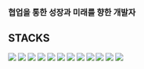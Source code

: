 <h3>협업을 통한 성장과 미래를 향한 개발자</h3>

<h2>STACKS</h2>
<div style={display: flex;}>
  <img src="https://img.shields.io/badge/GitHub-181717?style=flat&logo=GitHub&logoColor=fff" />
  <img src="https://img.shields.io/badge/HTML5-E34F26?style=flat&logo=HTML5&logoColor=fff" />
  <img src="https://img.shields.io/badge/css3-1572B6?style=flat&logo=CSS3&logoColor=fff" />
  <img src="https://img.shields.io/badge/Sass-CC6699?style=flat&logo=Sass&logoColor=fff" />
  <img src="https://img.shields.io/badge/tailwindcss-06B6D4?style=flat&logo=tailwindcss&logoColor=fff" />
  <img src="https://img.shields.io/badge/normalize.css-E3695F?style=flat&logo=normalize.css&logoColor=fff" />
  <img src="https://img.shields.io/badge/javascript-F7DF1E?style=flat&logo=javascript&logoColor=fff" />
  <img src="https://img.shields.io/badge/React-61DAFB?style=flat&logo=React&logoColor=fff" />
  <img src="https://img.shields.io/badge/ReadMe-018EF5?style=flat&logo=ReadMe&logoColor=fff" />
  <img src="https://img.shields.io/badge/prettier-F7B93E?style=flat&logo=prettier&logoColor=fff" />
  <img src="https://img.shields.io/badge/typescript-3178C6?style=flat&logo=typescript&logoColor=fff" />
  <img src="https://img.shields.io/badge/styledcomponents-DB7093?style=flat&logo=styledcomponents&logoColor=fff" />
</div>


